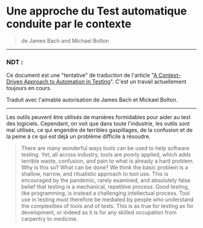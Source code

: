 # Une approche du Test automatique conduite par le contexte

> de James Bach and Michael Bolton

-------------------
### NDT : 
  Ce document est une "tentative" de traduction de l'article "[A Context-Driven Approach to Automation in Testing](http://www.satisfice.com/articles/cdt-automation.pdf)".
  C'est un travail actuellement toujours en cours.
  
  Traduit avec l'aimable autorisation de James Bach et Mickael Bolton.
  
-------------------

Les outils peuvent être utilisés de manières formidables pour aider au test des logiciels. Cependant, on voit que dans toute l'industrie, les outils sont mal utilisés, ce qui engendre de terribles gaspillages, de la confusion et de la peine à ce qui est déjà un problème difficile à résoudre. 

> There are many wonderful ways tools can be used to help software testing. Yet, all across
industry, tools are poorly applied, which adds terrible waste, confusion, and pain to what is
already a hard problem. Why is this so? What can be done? We think the basic problem is a
shallow, narrow, and ritualistic approach to tool use. This is encouraged by the pandemic,
rarely examined, and absolutely false belief that testing is a mechanical, repetitive process.
Good testing, like programming, is instead a challenging intellectual process. Tool use in
testing must therefore be mediated by people who understand the complexities of tools and
of tests. This is as true for testing as for development, or indeed as it is for any skilled
occupation from carpentry to medicine.
